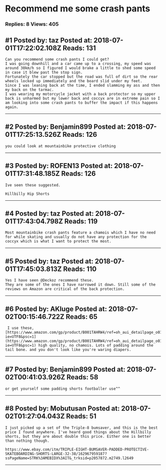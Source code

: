 # Recommend me some crash pants

### Replies: 8 Views: 405

## \#1 Posted by: taz Posted at: 2018-07-01T17:22:02.108Z Reads: 131

```
Can you recommend some crash pants I could get?
I was going downhill and a car came up to a crossing, my speed was around 30km/h so I figured I would brake a little to shed some speed in case it blew past the stop sign.
Fortunately the car stopped but the road was full of dirt so the rear wheels locked up immediately and the board slid under my feet.
Since I was leaning back at the time, I ended slamming my ass and then my back on the tarmac.
I was wearing my motorcycle jacket with a back protector so my upper back is unharmed but my lower back and coccyx are in extreme pain so I am looking into some crash pants to buffer the impact if this happens again.
```

---
## \#2 Posted by: Benjamin899 Posted at: 2018-07-01T17:25:13.526Z Reads: 126

```
you could look at mountainbike protective clothing
```

---
## \#3 Posted by: ROFEN13 Posted at: 2018-07-01T17:31:48.185Z Reads: 126

```
Ive seen these suggested.

Hillbilly Hip Shorts
```

---
## \#4 Posted by: taz Posted at: 2018-07-01T17:43:04.798Z Reads: 119

```
Most mountainbike crash pants feature a chamois which I have no need for while skating and usually do not have any protection for the coccyx which is what I want to protect the most.
```

---
## \#5 Posted by: taz Posted at: 2018-07-01T17:45:03.813Z Reads: 110

```
Yes I have seen @Deckoz recommend these.
They are some of the ones I have narrowed it down. Still some of the reviews on Amazon are critical of the back protection.
```

---
## \#6 Posted by: AKluge Posted at: 2018-07-02T00:15:46.722Z Reads: 65

```
 I use these,[https://www.amazon.com/gp/product/B001TAHRW4/ref=oh_aui_detailpage_o01_s00?ie=UTF8&psc=1](https://www.amazon.com/gp/product/B001TAHRW4/ref=oh_aui_detailpage_o01_s00?ie=UTF8&psc=1) high quality, no chamois. Lots of padding around the tail bone. and you don't look like you're waring diapers.
```

---
## \#7 Posted by: Benjamin899 Posted at: 2018-07-02T00:41:03.926Z Reads: 58

```
or get yourself some padding shorts footballer use^^
```

---
## \#8 Posted by: Mobutusan Posted at: 2018-07-02T01:27:04.043Z Reads: 51

```
I just picked up a set of the Triple-8 bumsaver, and this is the best price I found anywhere. I've heard good things about the Hillbilly shorts, but they are about double this price. Either one is better than nothing though. 

https://www.ebay.com/itm/TRIPLE-EIGHT-BUMSAVER-PADDED-PROTECTIVE-SKATEBOARDING-SHORTS-LARGE-32-38/162967959187?ssPageName=STRK%3AMEBIDX%3AIT&_trksid=p2057872.m2749.l2649
```

---
